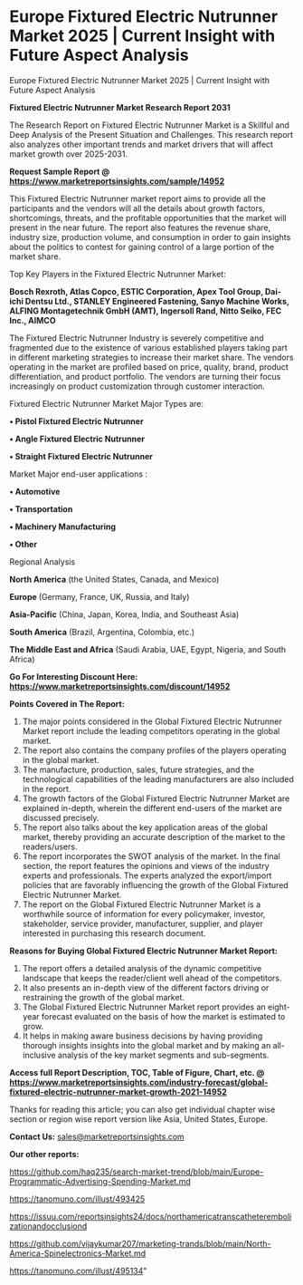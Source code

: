 # Europe Fixtured Electric Nutrunner Market 2025 | Current Insight with Future Aspect Analysis
Europe Fixtured Electric Nutrunner Market 2025 | Current Insight with Future Aspect Analysis

<strong>Fixtured Electric Nutrunner Market Research Report 2031</strong>

The Research Report on Fixtured Electric Nutrunner Market is a Skillful and Deep Analysis of the Present Situation and Challenges. This research report also analyzes other important trends and market drivers that will affect market growth over 2025-2031.

<strong>Request Sample Report @ <a href=https://www.marketreportsinsights.com/sample/14952>https://www.marketreportsinsights.com/sample/14952</a></strong>

This Fixtured Electric Nutrunner market report aims to provide all the participants and the vendors will all the details about growth factors, shortcomings, threats, and the profitable opportunities that the market will present in the near future. The report also features the revenue share, industry size, production volume, and consumption in order to gain insights about the politics to contest for gaining control of a large portion of the market share.

Top Key Players in the Fixtured Electric Nutrunner Market:

<strong>Bosch Rexroth, Atlas Copco, ESTIC Corporation, Apex Tool Group, Dai-ichi Dentsu Ltd., STANLEY Engineered Fastening, Sanyo Machine Works, ALFING Montagetechnik GmbH (AMT), Ingersoll Rand, Nitto Seiko, FEC Inc., AIMCO</strong>

The Fixtured Electric Nutrunner Industry is severely competitive and fragmented due to the existence of various established players taking part in different marketing strategies to increase their market share. The vendors operating in the market are profiled based on price, quality, brand, product differentiation, and product portfolio. The vendors are turning their focus increasingly on product customization through customer interaction.

Fixtured Electric Nutrunner Market Major Types are:

<strong>• Pistol Fixtured Electric Nutrunner

• Angle Fixtured Electric Nutrunner

• Straight Fixtured Electric Nutrunner</strong>

Market Major end-user applications :

<strong>• Automotive

• Transportation

• Machinery Manufacturing

• Other</strong>

Regional Analysis

</u><strong><b>North America</b></strong> (the United States, Canada, and Mexico)

<strong><b>Europe </b></strong>(Germany, France, UK, Russia, and Italy)

<strong><b>Asia-Pacific</b></strong> (China, Japan, Korea, India, and Southeast Asia)

<strong><b>South America</b></strong> (Brazil, Argentina, Colombia, etc.)

<strong><b>The Middle East and Africa</b></strong> (Saudi Arabia, UAE, Egypt, Nigeria, and South Africa)

<strong>Go For Interesting Discount Here: <a href=https://www.marketreportsinsights.com/discount/14952>https://www.marketreportsinsights.com/discount/14952</a></strong>

<strong>Points Covered in The Report:</strong>
<ol>
  <li>The major points considered in the Global Fixtured Electric Nutrunner Market report include the leading competitors operating in the global market.</li>
  <li>The report also contains the company profiles of the players operating in the global market.</li>
  <li>The manufacture, production, sales, future strategies, and the technological capabilities of the leading manufacturers are also included in the report.</li>
  <li>The growth factors of the Global Fixtured Electric Nutrunner Market are explained in-depth, wherein the different end-users of the market are discussed precisely.</li>
  <li>The report also talks about the key application areas of the global market, thereby providing an accurate description of the market to the readers/users.</li>
  <li>The report incorporates the SWOT analysis of the market. In the final section, the report features the opinions and views of the industry experts and professionals. The experts analyzed the export/import policies that are favorably influencing the growth of the Global Fixtured Electric Nutrunner Market.</li>
  <li>The report on the Global Fixtured Electric Nutrunner Market is a worthwhile source of information for every policymaker, investor, stakeholder, service provider, manufacturer, supplier, and player interested in purchasing this research document.</li>
</ol>
<strong>Reasons for Buying Global Fixtured Electric Nutrunner Market Report:</strong>

<ol>
  <li>The report offers a detailed analysis of the dynamic competitive landscape that keeps the reader/client well ahead of the competitors.</li>
  <li>It also presents an in-depth view of the different factors driving or restraining the growth of the global market.</li>
  <li>The Global Fixtured Electric Nutrunner Market report provides an eight-year forecast evaluated on the basis of how the market is estimated to grow.</li>
  <li>It helps in making aware business decisions by having providing thorough insights insights into the global market and by making an all-inclusive analysis of the key market segments and sub-segments.</li>
</ol>
<strong>Access full Report Description, TOC, Table of Figure, Chart, etc. @ <a href=https://www.marketreportsinsights.com/industry-forecast/global-fixtured-electric-nutrunner-market-growth-2021-14952>https://www.marketreportsinsights.com/industry-forecast/global-fixtured-electric-nutrunner-market-growth-2021-14952</a></strong>


Thanks for reading this article; you can also get individual chapter wise section or region wise report version like Asia, United States, Europe.

<strong>Contact Us:</strong>
sales@marketreportsinsights.com

<strong>Our other reports:</strong>

<a href=https://github.com/haq235/search-market-trend/blob/main/Europe-Programmatic-Advertising-Spending-Market.md>https://github.com/haq235/search-market-trend/blob/main/Europe-Programmatic-Advertising-Spending-Market.md</a>

<a href=https://tanomuno.com/illust/493425>https://tanomuno.com/illust/493425</a>

<a href=https://issuu.com/reportsinsights24/docs/northamericatranscatheterembolizationandocclusiond>https://issuu.com/reportsinsights24/docs/northamericatranscatheterembolizationandocclusiond</a>

<a href=https://github.com/vijaykumar207/marketing-trands/blob/main/North-America-Spinelectronics-Market.md>https://github.com/vijaykumar207/marketing-trands/blob/main/North-America-Spinelectronics-Market.md</a>

<a href=https://tanomuno.com/illust/495134>https://tanomuno.com/illust/495134</a>"
